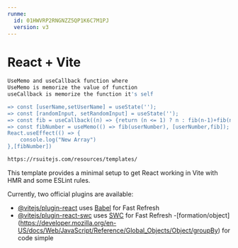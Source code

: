 ```yaml
---
runme:
  id: 01HWVRP2RNGNZZ5QP1K6C7M1PJ
  version: v3
---
```


# React + Vite

```sh {"id":"01HX126AM6FDVAJJZZ40SFKXZM"}
UseMemo and useCallback function where 
UseMemo is memorize the value of function 
useCallback is memorize the function it's self

=> const [userName,setUserName] = useState('');
=> const [randomInput, setRandomInput] = useState('');
=> const fib = useCallback((n) => {return (n <= 1) ? n : fib(n-1)+fib(n-2)},[]);
=> const fibNumber = useMemo(() => fib(userNumber), [userNumber,fib]);
React.useEffect(() => {
    console.log("New Array")
},[fibNumber])
```

```sh {"id":"01HX124TVBSBXEYJNAGGAXBV36"}
https://rsuitejs.com/resources/templates/
```

This template provides a minimal setup to get React working in Vite with HMR and some ESLint rules.

Currently, two official plugins are available:

- [@vitejs/plugin-react](https://github.com/vitejs/vite-plugin-react/blob/main/packages/plugin-react/README.md) uses [Babel](https://babeljs.io/) for Fast Refresh
- [@vitejs/plugin-react-swc](https://github.com/vitejs/vite-plugin-react-swc) uses [SWC](https://swc.rs/) for Fast Refresh
   -[formation/object]  (https://developer.mozilla.org/en-US/docs/Web/JavaScript/Reference/Global_Objects/Object/groupBy) for code simple
